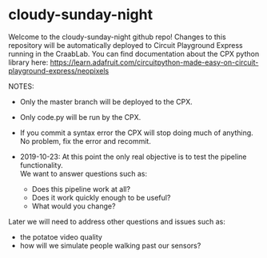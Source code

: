 # cloudy-sunday-night

Welcome to the cloudy-sunday-night github repo!
Changes to this repository will be automatically deployed to Circuit Playground Express running in the CraabLab.
You can find documentation about the CPX python library here: https://learn.adafruit.com/circuitpython-made-easy-on-circuit-playground-express/neopixels

NOTES:
- Only the master branch will be deployed to the CPX.  
- Only code.py will be run by the CPX.  
- If you commit a syntax error the CPX will stop doing much of anything.  No problem, fix the error and recommit.

- 2019-10-23: 
At this point the only real objective is to test the pipeline functionality.  
We want to answer questions such as:
  - Does this pipeline work at all?
  - Does it work quickly enough to be useful?
  - What would you change?
  
Later we will need to address other questions and issues such as:
  - the potatoe video quality
  - how will we simulate people walking past our sensors?
  